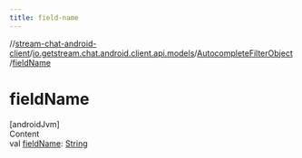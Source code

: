 ```yaml
---
title: field-name
---
```

//[stream-chat-android-client](../../../index.md)/[io.getstream.chat.android.client.api.models](../index.md)/[AutocompleteFilterObject](index.md)/[fieldName](fieldName.md)



# fieldName  
[androidJvm]  
Content  
val [fieldName](fieldName.md): [String](https://kotlinlang.org/api/latest/jvm/stdlib/kotlin/-string/index.html)  



